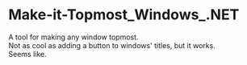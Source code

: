Make-it-Topmost_Windows_.NET
============================

A tool for making any window topmost. <br>
Not as cool as adding a button to windows' titles, but it works. <br>
Seems like.
